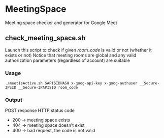 # MeetingSpace
Meeting space checker and generator for Google Meet

## check_meeting_space.sh
Launch this script to check if given _room_code_ is valid or not (whether it exists or not)
Notice that meeting rooms are global and any valid authorization parameters (regardless of account) are suitable

### Usage
```
./meetIsActive.sh SAPISIDHASH x-goog-api-key x-goog-authuser __Secure-3PSID __Secure-3PAPISID room_code
```

### Output
POST response HTTP status code
- 200 -> meeting space exists
- 404 -> meeting space doesn't exist
- 400 -> bad request, the code is not valid
